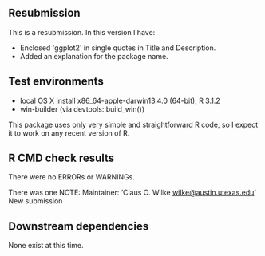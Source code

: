 ## Resubmission
This is a resubmission. In this version I have:
* Enclosed 'ggplot2' in single quotes in Title and Description.
* Added an explanation for the package name.

## Test environments
* local OS X install x86_64-apple-darwin13.4.0 (64-bit), R 3.1.2
* win-builder (via devtools::build_win())

This package uses only very simple and straightforward R code, so I expect it to work on any recent version of R.

## R CMD check results
There were no ERRORs or WARNINGs. 

There was one NOTE:
    Maintainer: ‘Claus O. Wilke <wilke@austin.utexas.edu>’
    New submission

## Downstream dependencies
None exist at this time.
